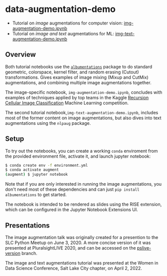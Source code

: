 # data-augmentation-demo

- Tutorial on _image_ augmentations for computer vision: [img-augmentation-demo.ipynb](https://github.com/jesford/data-augmentation-demo/blob/master/img-augmentation-demo.ipynb)
- Tutorial on _image and text_ augmentations for ML: [img-text-augmentation-demo.ipynb](https://github.com/jesford/data-augmentation-demo/blob/master/img-text-augmentation-demo.ipynb)

## Overview

Both tutorial notebooks use the [`albumentations`](https://albumentations.ai/)
package to do standard geometric, colorspace, kernel filter, and
random erasing (Cutout) transformations. Gives examples of image mixing
(Mixup and CutMix) augmentations, and combining multiple image augmentations together.

The image-specific notebook, `img-augmentation-demo.ipynb`, concludes with examples of
techniques applied by top teams in the Kaggle [Recursion Cellular Image
Classification](https://www.kaggle.com/c/recursion-cellular-image-classification/)
Machine Learning competition.

The second tutorial notebook,`img-text-augmentation-demo.ipynb`, includes most of the former content on image augmentations, but also dives into text augmentations using the `nlpaug` package.

## Setup

To try out the notebooks, you can create a working `conda` enviroment from the provided environment file, activate it, and launch jupyter notebook:

```sh
$ conda create env -f environment.yml
$ conda activate augment
(augment) $ jupyter notebook
```

Note that if you are only interested in running the image augmentations, you don't need most of these dependencies and can just `pip install albumentations` to get started.

The notebook is intended to be rendered as slides using the RISE extension, which can be configured in the Jupyter Notebook Extensions UI. 

## Presentations

The image augmentation talk was originally created for a presention to the SLC Python Meetup on June 3, 2020. A more concise version of it was presented at PluralsightLIVE 2020, and can be accessed on the [pslive-version](https://github.com/jesford/image-augmentation-demo/tree/pslive-version) branch.

The image and text augmentations tutorial was presented at the Women in Data Science Conference,  Salt Lake City chapter, on April 2, 2022.
